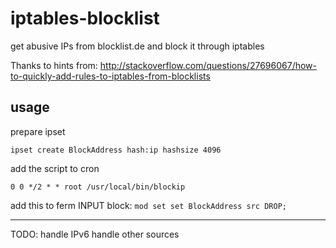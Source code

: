 # iptables-blocklist
get abusive IPs from blocklist.de and block it through iptables

Thanks to hints from: http://stackoverflow.com/questions/27696067/how-to-quickly-add-rules-to-iptables-from-blocklists

## usage

prepare ipset
```
ipset create BlockAddress hash:ip hashsize 4096
````

add the script to cron

```
0 0 */2 * * root /usr/local/bin/blockip
```

add this to ferm INPUT block:
`mod set set BlockAddress src DROP;`

---

TODO:
handle IPv6
handle other sources
